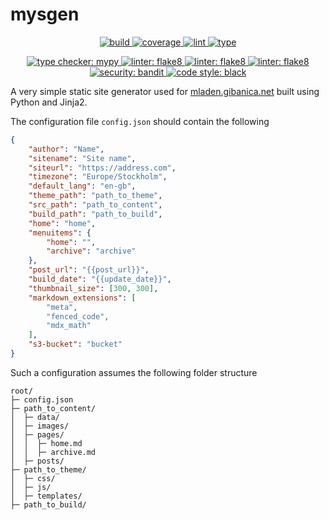 # mysgen

<p align="center">
    <a href="https://github.com/mgcth/mysgen/actions/workflows/github-actions-build.yml">
        <img src="https://github.com/mgcth/mysgen/actions/workflows/github-actions-build.yml/badge.svg?branch=main" alt="build" style="max-width: 100%;">
    </a>
    <a href="https://github.com/mgcth/mysgen/actions/workflows/github-actions-build.yml">
        <img src="https://img.shields.io/endpoint?logo=github&labelColor=%23333a41&logoColor=%23959da5&url=https://gist.githubusercontent.com/mgcth/3362178b6b392352d136d87d280e2dbe/raw/mysgen-coverage-badge.json" alt="coverage" style="max-width: 100%;">
    </a>
    <a href="https://github.com/mgcth/mysgen/actions/workflows/github-actions-lint.yml">
        <img src="https://github.com/mgcth/mysgen/actions/workflows/github-actions-lint.yml/badge.svg?branch=main" alt="lint" style="max-width: 100%;">
    </a>
    <a href="https://github.com/mgcth/mysgen/actions/workflows/github-action-type.yaml">
        <img src="https://github.com/mgcth/mysgen/actions/workflows/github-action-type.yaml/badge.svg?branch=main" alt="type" style="max-width: 100%;">
    </a>
</p>

<p align="center">
    <a href="https://www.python.org">
        <img src="https://img.shields.io/badge/Python-3.9%20|%203.10-blue" alt="type checker: mypy" style="max-width: 100%;">
    </a>
    <a href="https://pytest.org">
        <img src="https://img.shields.io/badge/Testing_framework-pytest-a04000" alt="linter: flake8" style="max-width: 100%;">
    </a>
    <a href="hhttps://flake8.pycqa.org">
        <img src="https://img.shields.io/badge/Linter-flake8-ff69b4" alt="linter: flake8" style="max-width: 100%;">
    </a>
    <a href="http://mypy-lang.org">
        <img src="https://img.shields.io/badge/Type_checker-mypy-1674b1" alt="linter: flake8" style="max-width: 100%;">
    </a>
    <a href="https://github.com/PyCQA/bandit">
        <img src="https://img.shields.io/badge/Security-bandit-yellow.svg" alt="security: bandit" style="max-width: 100%;">
    </a>
    <a href="https://github.com/psf/black">
        <img src="https://img.shields.io/badge/Code_style-black-black" alt="code style: black" style="max-width: 100%;">
    </a>
</p>

A very simple static site generator used for [mladen.gibanica.net](https://mladen.gibanica.net) built using Python and Jinja2.

The configuration file `config.json` should contain the following

```json
{
    "author": "Name",
    "sitename": "Site name",
    "siteurl": "https://address.com",
    "timezone": "Europe/Stockholm",
    "default_lang": "en-gb",
    "theme_path": "path_to_theme",
    "src_path": "path_to_content",
    "build_path": "path_to_build",
    "home": "home",
    "menuitems": {
        "home": "",
        "archive": "archive"
    },
    "post_url": "{{post_url}}",
    "build_date": "{{update_date}}",
    "thumbnail_size": [300, 300],
    "markdown_extensions": [
        "meta",
        "fenced_code",
        "mdx_math"
    ],
    "s3-bucket": "bucket"
}
```

Such a configuration assumes the following folder structure

```text
root/
├─ config.json
├─ path_to_content/
│  ├─ data/
│  ├─ images/
│  ├─ pages/
│  │  ├─ home.md
│  │  ├─ archive.md
│  ├─ posts/
├─ path_to_theme/
│  ├─ css/
│  ├─ js/
│  ├─ templates/
├─ path_to_build/
```

